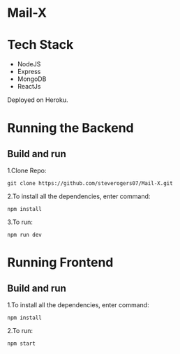 # Mail-X

# Tech Stack
- NodeJS
- Express
- MongoDB
- ReactJs

Deployed on Heroku.

# Running the Backend

## Build and run
  1.Clone Repo:

    git clone https://github.com/steverogers07/Mail-X.git
    
  2.To install all the dependencies, enter command:
    
    npm install
    
  3.To run:
    
    npm run dev


# Running Frontend

## Build and run
    
  1.To install all the dependencies, enter command:
    
    npm install
    
  2.To run:
    
    npm start
